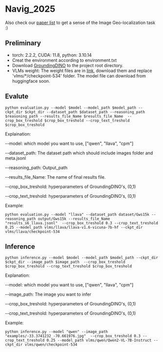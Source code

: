 # Navig_2025

Also check our [paper list](https://github.com/SparrowZheyuan18/Awesome-Geolocalization) to get a sense of the Image Geo-localization task :)

## Preliminary
- torch: 2.2.2, CUDA: 11.8, python: 3.10.14
- Creat the environment according to environment.txt
- Download [GroundingDINO](https://github.com/IDEA-Research/GroundingDINO) to the project root directory. 
- VLMs weight: The weight files are in [link](https://huggingface.co/huggingCode11/NAVIG), download them and replace 'vlms/*/checkpoint-534' folder. The model file can download from huggingface soon.



## Evalute
```
python evaluation.py --model $model --model_path $model_path --ckpt_dir $ckpt_dir --dataset_path $dataset_path --reasoning_path $reasoning_path --results_file_Name $results_file_Name  --crop_box_treshold $crop_box_treshold --crop_text_treshold $crop_box_treshold
```

Explaination:

--model: which model you want to use, ["qwen", "llava", "cpm"]

--dataset_path: The dataset path which should include images folder and meta.jsonl

--reasoning_path: Output_path

--results_file_Name: The name of final results file.

--crop_box_treshold: hyperparameters of GroundingDINO's, (0,1)

--crop_text_treshold: hyperparameters of GroundingDINO's, (0,1)


Example:
```
python evaluation.py --model "llava" --dataset_path dataset/Gws15k --reasoning_path output/Gws15k --results_file_Name "results_s6_llava.jsonl"  --crop_box_treshold 0.3 --crop_text_treshold 0.25 --model_path vlms/llava/llava-v1.6-vicuna-7b-hf --ckpt_dir vlms/llava/checkpoint-534
```

## Inference

```
python inference.py --model $model --model_path $model_path --ckpt_dir $ckpt_dir --image_path $image_path  --crop_box_treshold $crop_box_treshold --crop_text_treshold $crop_box_treshold
```

Explanation:

--model: which model you want to use, ["qwen", "llava", "cpm"]

--image_path: The image you want to infer

--crop_box_treshold: hyperparameters of GroundingDINO's, (0,1)

--crop_text_treshold: hyperparameters of GroundingDINO's, (0,1)


Example:
```
python inference.py --model "qwen" --image_path "examples/-33.3741232_-70.661976.jpg"  --crop_box_treshold 0.3 --crop_text_treshold 0.25 --model_path vlms/qwen/Qwen2-VL-7B-Instruct --ckpt_dir vlms/qwen/checkpoint-534
```
